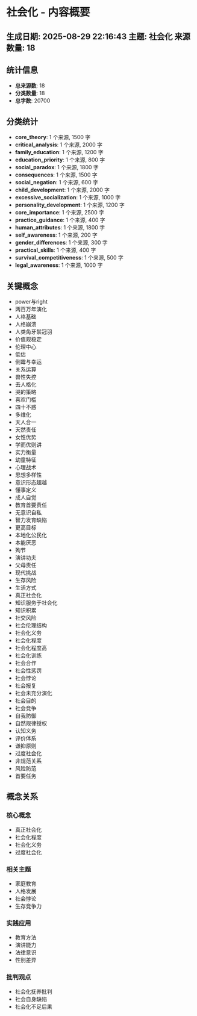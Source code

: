 # 社会化 - 内容概要
**生成日期**: 2025-08-29 22:16:43
**主题**: 社会化
**来源数量**: 18
---

## 统计信息

- **总来源数**: 18
- **分类数量**: 18
- **总字数**: 20700

## 分类统计

- **core_theory**: 1 个来源, 1500 字
- **critical_analysis**: 1 个来源, 2000 字
- **family_education**: 1 个来源, 1200 字
- **education_priority**: 1 个来源, 800 字
- **social_paradox**: 1 个来源, 1800 字
- **consequences**: 1 个来源, 1500 字
- **social_negation**: 1 个来源, 600 字
- **child_development**: 1 个来源, 2000 字
- **excessive_socialization**: 1 个来源, 1000 字
- **personality_development**: 1 个来源, 1200 字
- **core_importance**: 1 个来源, 2500 字
- **practice_guidance**: 1 个来源, 400 字
- **human_attributes**: 1 个来源, 1800 字
- **self_awareness**: 1 个来源, 200 字
- **gender_differences**: 1 个来源, 300 字
- **practical_skills**: 1 个来源, 400 字
- **survival_competitiveness**: 1 个来源, 500 字
- **legal_awareness**: 1 个来源, 1000 字

## 关键概念

- power与right
- 两百万年演化
- 人格基础
- 人格崩溃
- 人类角牙鬃冠羽
- 价值观稳定
- 伦理中心
- 低估
- 倒霉与幸运
- 关系运算
- 兽性失控
- 去人格化
- 哭的策略
- 喜欢门槛
- 四十不惑
- 多维化
- 天人合一
- 天然责任
- 女性优势
- 学而优则讲
- 实力衡量
- 幼童特征
- 心理战术
- 思想多样性
- 意识形态超越
- 懂事定义
- 成人自觉
- 教育首要责任
- 无意识自私
- 智力发育缺陷
- 更高目标
- 本地化公民化
- 本能厌恶
- 殉节
- 演讲功夫
- 父母责任
- 现代挑战
- 生存风险
- 生活方式
- 真正社会化
- 知识服务于社会化
- 知识积累
- 社交风险
- 社会伦理结构
- 社会化义务
- 社会化程度
- 社会化程度高
- 社会化训练
- 社会合作
- 社会性惩罚
- 社会悖论
- 社会报复
- 社会未充分演化
- 社会目的
- 社会竞争
- 自我防御
- 自然规律授权
- 认知义务
- 评价体系
- 谦抑原则
- 过度社会化
- 非规范关系
- 风险防范
- 首要任务

## 概念关系

### 核心概念
- 真正社会化
- 社会化程度
- 社会化义务
- 过度社会化

### 相关主题
- 家庭教育
- 人格发展
- 社会悖论
- 生存竞争力

### 实践应用
- 教育方法
- 演讲能力
- 法律意识
- 性别差异

### 批判观点
- 社会化抚养批判
- 社会自身缺陷
- 社会化不足后果

